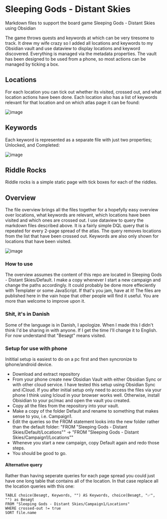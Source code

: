 # Sleeping Gods - Distant Skies
Markdown files to support the board game Sleeping Gods - Distant Skies using Obsidian

The game throws quests and keywords at which can be very tiresome to track. It drew my wife crazy so I added all locations and keywords to my Obsidian vault and use dataview to display locations and keyword discovered. Everything is managed via the metadata properties. The vault has been designed to be used from a phone, so most actions can be managed by ticking a box. 


## Locations
For each location you can tick out whether its visited, crossed out, and what location actions have been done. Each location also has a list of keywords relevant for that location and on which atlas page it can be found:

![image](https://github.com/user-attachments/assets/9f661594-d7c7-4bdd-993b-fce76f43757d)

## Keywords
Each keyword is represented as a separate file with just two properties; Unlocked, and Completed:

![image](https://github.com/user-attachments/assets/689130b1-f4d2-45b8-9f3c-3abe7d8670ed)

## Riddle Rocks
Riddle rocks is a simple static page with tick boxes for each of the riddles. 

## Overview
The file overview brings all the files together for a hopefylly easy overview over locations, what keywords are relevant, which locations have been visited and which ones are crossed out. I use dataview to query the markdown files described above. It is a fairly simple DQL query that is repeated for every 2-page spread of the atlas. The query removes locations from the list that have been crossed out. Keywords are also only shown for locations that have been visited. 

![image](https://github.com/user-attachments/assets/2d268d27-c1c6-49e5-ae2b-8f7442b89d5b)


### How to use
The overview assumes the content of this repo are located in Sleeping Gods - Distant Skies/Default. I make a copy whenever I start a new campaign and change the paths accordingly. It could probably be done more effeciently with Templater or some JavaScript. If that's you jam, have at it! The files are published here in the vain hope that other people will find it useful. You are more than welcome to improve upon it. 

### Shit, it's in Danish
Some of the language is in Danish, I apologize. When I made this I didn't think I'd be sharing in with anyone. If I get the time I'll change it to English. For now understand that "Besøgt" means visited. 

### Setup for use with phone 
Inititial setup is easiest to do on a pc first and then syncronize to iphone/android device. 

- Download and extract repository
- From your phone create new Obsidian Vault with either Obsidian Sync or with other cloud service. I have tested this setup using Obsidian Sync and iCloud. If you after initial setup only need to access the files via your phone I think using Icloud in your browser works well. Otherwise, install Obisidian to your pc/mac and open the vault you created.
- Copy all the files from the repository into your vault.
- Make a copy of the folder Default and rename to something that makes sense to you, i.e. Campaign1.
- Edit the queries so the FROM statement looks into the new folder rather than the default folder: "FROM "Sleeping Gods - Distant Skies/Default/Locations"" -> "FROM "Sleeping Gods - Distant Skies/Campaign1/Locations""
- Wheneve you start a new campaign, copy Default again and redo those steps.
- You should be good to go. 

#### Alternative query
Rather than having seperate queries for each page spread you could just have one long table that contains all of the location. In that case replace all the location queries with this one:

```
TABLE choice(Besøgt, Keywords, "") AS Keywords, choice(Besøgt, "✅", "") as Besøgt
FROM "Sleeping Gods - Distant Skies/Campaign1/Locations"
WHERE crossed-out != true
SORT file.name
```
